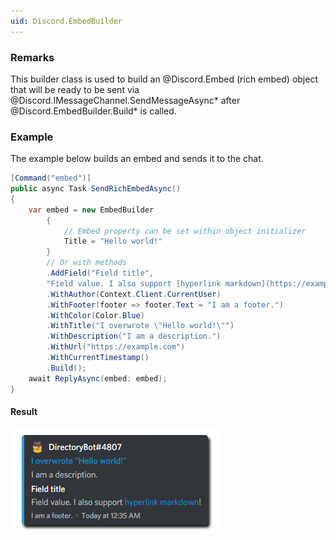 ```yaml
---
uid: Discord.EmbedBuilder
---
```


### Remarks

This builder class is used to build an @Discord.Embed (rich embed)
object that will be ready to be sent via @Discord.IMessageChannel.SendMessageAsync* 
after @Discord.EmbedBuilder.Build* is called.

### Example

The example below builds an embed and sends it to the chat.

```cs
[Command("embed")]
public async Task SendRichEmbedAsync()
{
    var embed = new EmbedBuilder
        {
            // Embed property can be set within object initializer
            Title = "Hello world!"
        }
        // Or with methods
        .AddField("Field title",
        "Field value. I also support [hyperlink markdown](https://example.com)!")
        .WithAuthor(Context.Client.CurrentUser)
        .WithFooter(footer => footer.Text = "I am a footer.")
        .WithColor(Color.Blue)
        .WithTitle("I overwrote \"Hello world!\"")
        .WithDescription("I am a description.")
        .WithUrl("https://example.com")
        .WithCurrentTimestamp()
        .Build();
    await ReplyAsync(embed: embed);
}
```

#### Result

![Embed Example](images/embed-example.png)